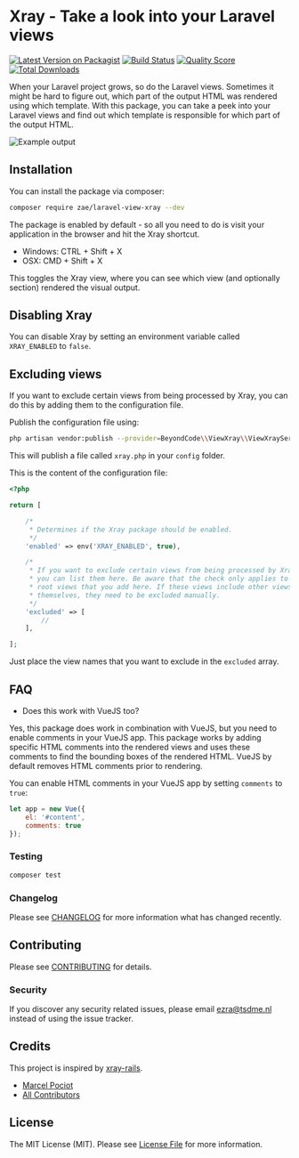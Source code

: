 # Xray - Take a look into your Laravel views

[![Latest Version on Packagist](https://img.shields.io/packagist/v/zae/laravel-view-xray.svg?style=flat-square)](https://packagist.org/packages/zae/laravel-view-xray)
[![Build Status](https://img.shields.io/travis/zae/laravel-view-xray/master.svg?style=flat-square)](https://travis-ci.org/zae/laravel-view-xray)
[![Quality Score](https://img.shields.io/scrutinizer/g/zae/laravel-view-xray.svg?style=flat-square)](https://scrutinizer-ci.com/g/zae/laravel-view-xray)
[![Total Downloads](https://img.shields.io/packagist/dt/zae/laravel-view-xray.svg?style=flat-square)](https://packagist.org/packages/zae/laravel-view-xray)

When your Laravel project grows, so do the Laravel views. Sometimes it might be hard to figure out, which part of the output HTML was rendered using which template.
With this package, you can take a peek into your Laravel views and find out which template is responsible for which part of the output HTML.

![Example output](https://beyondco.de/github/xray/xray.png)

## Installation

You can install the package via composer:

```bash
composer require zae/laravel-view-xray --dev
```

The package is enabled by default - so all you need to do is visit your application in the browser and hit the Xray shortcut.

- Windows: CTRL + Shift + X
- OSX: CMD + Shift + X

This toggles the Xray view, where you can see which view (and optionally section) rendered the visual output.

## Disabling Xray

You can disable Xray by setting an environment variable called `XRAY_ENABLED` to `false`.

## Excluding views

If you want to exclude certain views from being processed by Xray, you can do this by adding them to the configuration file.

Publish the configuration file using:

```bash
php artisan vendor:publish --provider=BeyondCode\\ViewXray\\ViewXrayServiceProvider
``` 

This will publish a file called `xray.php` in your `config` folder.

This is the content of the configuration file:

```php
<?php

return [

    /*
     * Determines if the Xray package should be enabled.
     */
    'enabled' => env('XRAY_ENABLED', true),

    /*
     * If you want to exclude certain views from being processed by Xray,
     * you can list them here. Be aware that the check only applies to the
     * root views that you add here. If these views include other views
     * themselves, they need to be excluded manually.
     */
    'excluded' => [
        //
    ],

];
```

Just place the view names that you want to exclude in the `excluded` array.

## FAQ

- Does this work with VueJS too?

Yes, this package does work in combination with VueJS, but you need to enable comments in your VueJS app. This package works by adding specific HTML comments into the rendered views and uses
these comments to find the bounding boxes of the rendered HTML. VueJS by default removes HTML comments prior to rendering.

You can enable HTML comments in your VueJS app by setting `comments` to `true`:

```javascript
let app = new Vue({
    el: '#content',
    comments: true
});
```

### Testing

``` bash
composer test
```

### Changelog

Please see [CHANGELOG](CHANGELOG.md) for more information what has changed recently.

## Contributing

Please see [CONTRIBUTING](CONTRIBUTING.md) for details.

### Security

If you discover any security related issues, please email ezra@tsdme.nl instead of using the issue tracker.

## Credits

This project is inspired by [xray-rails](https://github.com/brentd/xray-rails).

- [Marcel Pociot](https://github.com/mpociot)
- [All Contributors](../../contributors)

## License

The MIT License (MIT). Please see [License File](LICENSE.md) for more information.
